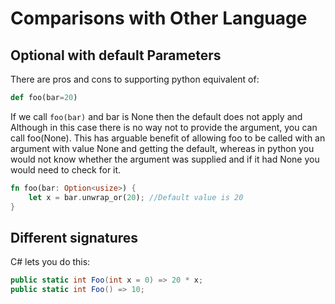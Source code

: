 # Comparisons with Other Language

## Optional with default Parameters

There are pros and cons to supporting python equivalent of:
```python
def foo(bar=20)
```

If we call `foo(bar)` and bar is None then the default does not
apply and 
Although in this case there is no way not to provide the argument,
you can call foo(None). This has arguable benefit of allowing foo
to be called with an argument with value None and getting the
default, whereas in python you would not know whether the argument
was supplied and if it had None you would need to check for it.

```rust
fn foo(bar: Option<usize>) {
    let x = bar.unwrap_or(20); //Default value is 20
}
```


## Different signatures
C# lets you do this:
```C#
public static int Foo(int x = 0) => 20 * x;
public static int Foo() => 10;
```
